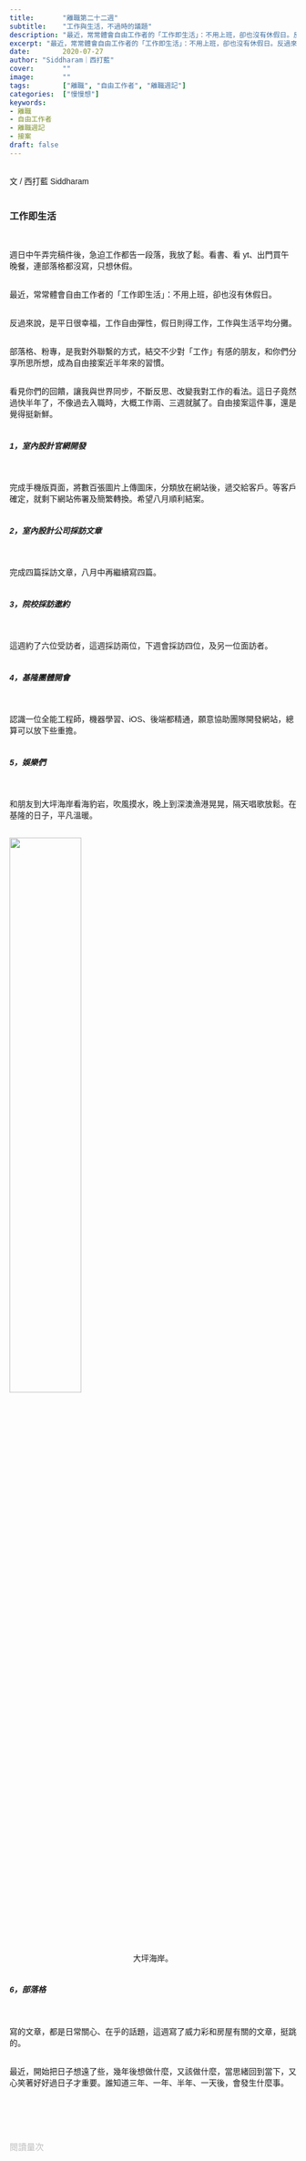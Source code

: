```yaml
---
title:       "離職第二十二週"
subtitle:    "工作與生活，不過時的議題"
description: "最近，常常體會自由工作者的「工作即生活」：不用上班，卻也沒有休假日。反過來說，是平日很幸福，工作自由彈性，假日則得工作，工作與生活平均分攤..."
excerpt: "最近，常常體會自由工作者的「工作即生活」：不用上班，卻也沒有休假日。反過來說，是平日很幸福，工作自由彈性，假日則得工作，工作與生活平均分攤..."
date:        2020-07-27
author: "Siddharam｜西打藍"
cover:       ""
image:       ""
tags:        ["離職", "自由工作者", "離職週記"]
categories:  ["慢慢想"]
keywords:
- 離職
- 自由工作者
- 離職週記
- 接案
draft: false
---
```


<article style="font-family: 'Noto Sans TC', '微軟正黑體', sans-serif; font-weight: 300;">

<br>文 / 西打藍 Siddharam<br><br>

<h3 class="article-h1-color">工作即生活</h3><br>

週日中午弄完稿件後，急迫工作都告一段落，我放了鬆。看書、看 yt、出門買午晚餐，連部落格都沒寫，只想休假。<br><br>

最近，常常體會自由工作者的「工作即生活」：不用上班，卻也沒有休假日。<br><br>

反過來說，是平日很幸福，工作自由彈性，假日則得工作，工作與生活平均分攤。<br><br>

部落格、粉專，是我對外聯繫的方式，結交不少對「工作」有感的朋友，和你們分享所思所想，成為自由接案近半年來的習慣。<br><br>

看見你們的回饋，讓我與世界同步，不斷反思、改變我對工作的看法。這日子竟然過快半年了，不像過去入職時，大概工作兩、三週就膩了。自由接案這件事，還是覺得挺新鮮。<br><br>


<h5 class="article-h1-color">1，室內設計官網開發</h5><br>

完成手機版頁面，將數百張圖片上傳圖床，分類放在網站後，遞交給客戶。等客戶確定，就剩下網站佈署及簡繁轉換。希望八月順利結案。<br><br>


<h5 class="article-h1-color">2，室內設計公司採訪文章</h5><br>

完成四篇採訪文章，八月中再繼續寫四篇。<br><br>


<h5 class="article-h1-color">3，院校採訪邀約</h5><br>

這週約了六位受訪者，這週採訪兩位，下週會採訪四位，及另一位面訪者。<br><br>


<h5 class="article-h1-color">4，基隆團體開會</h5><br>

認識一位全能工程師，機器學習、iOS、後端都精通，願意協助團隊開發網站，總算可以放下些重擔。<br><br>


<h5 class="article-h1-color">5，娛樂們</h5><br>

和朋友到大坪海岸看海豹岩，吹風摸水，晚上到深澳漁港晃晃，隔天唱歌放鬆。在基隆的日子，平凡溫暖。<br><br>

<img style="margin-bottom:8px; width:50%;" src="https://frontenter.files.wordpress.com/2020/07/155831.jpg"/>
<div style="text-align:center;">大坪海岸。</div><br>

<h5 class="article-h1-color">6，部落格</h5><br>

寫的文章，都是日常關心、在乎的話題，這週寫了威力彩和房屋有關的文章，挺跳的。<br><br>

最近，開始把日子想遠了些，幾年後想做什麼，又該做什麼，當思緒回到當下，又心笑著好好過日子才重要。誰知道三年、一年、半年、一天後，會發生什麼事。<br><br>










<br><br><br>

</article>

<div style="color: #bfbfbf; font-size: 15px;" id="busuanzi_container_page_pv">
  閱讀量<span id="busuanzi_value_page_pv"></span>次
</div>




<script src="../../js/post.js"></script>




